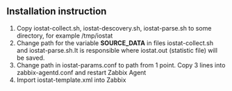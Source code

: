 ## Installation instruction

1. Copy iostat-collect.sh, iostat-descovery.sh, iostat-parse.sh to some directory, for example /tmp/iostat
2. Change path for the variable **SOURCE_DATA** in files iostat-collect.sh and iostat-parse.sh.It is responsible where iostat.out (statistic file) will be saved.
3. Change path in iostat-params.conf to path from 1 point. Copy 3 lines into zabbix-agentd.conf and restart Zabbix Agent
4. Import iostat-template.xml into Zabbix